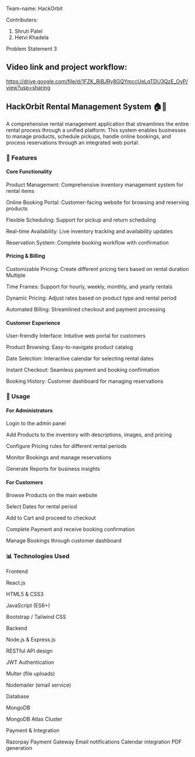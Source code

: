Team-name: HackOrbit

Contributers:

1. Shruti Patel
2. Hetvi Khadela

Problem Statement 3

## Video link and project workflow:

https://drive.google.com/file/d/1FZK_RiBJRy8GQYmccUeLqTDU3QzE_OvP/view?usp=sharing

## HackOrbit Rental Management System 🏠🚗

A comprehensive rental management application that streamlines the entire rental process through a unified platform. This system enables businesses to manage products, schedule pickups, handle online bookings, and process reservations through an integrated web portal.

### 🌟 Features

#### Core Functionality

Product Management: Comprehensive inventory management system for rental items

Online Booking Portal: Customer-facing website for browsing and reserving products 

Flexible Scheduling: Support for pickup and return scheduling 

Real-time Availability: Live inventory tracking and availability updates 

Reservation System: Complete booking workflow with confirmation

#### Pricing & Billing

Customizable Pricing: Create different pricing tiers based on rental duration Multiple 

Time Frames: Support for hourly, weekly, monthly, and yearly rentals 

Dynamic Pricing: Adjust rates based on product type and rental period 

Automated Billing: Streamlined checkout and payment processing

#### Customer Experience

User-friendly Interface: Intuitive web portal for customers

Product Browsing: Easy-to-navigate product catalog

Date Selection: Interactive calendar for selecting rental dates

Instant Checkout: Seamless payment and booking confirmation

Booking History: Customer dashboard for managing reservations

### 🎯 Usage

#### For Administrators

Login to the admin panel

Add Products to the inventory with descriptions, images, and pricing

Configure Pricing rules for different rental periods

Monitor Bookings and manage reservations

Generate Reports for business insights

#### For Customers

Browse Products on the main website

Select Dates for rental period

Add to Cart and proceed to checkout

Complete Payment and receive booking confirmation

Manage Bookings through customer dashboard

### 📊 Technologies Used

Frontend

React.js

HTML5 & CSS3

JavaScript (ES6+)

Bootstrap / Tailwind CSS

Backend

Node.js & Express.js

RESTful API design

JWT Authentication

Multer (file uploads)

Nodemailer (email service)

Database

MongoDB

MongoDB Atlas Cluster

Payment & Integration

Razorpay Payment Gateway
Email notifications
Calendar integration
PDF generation
